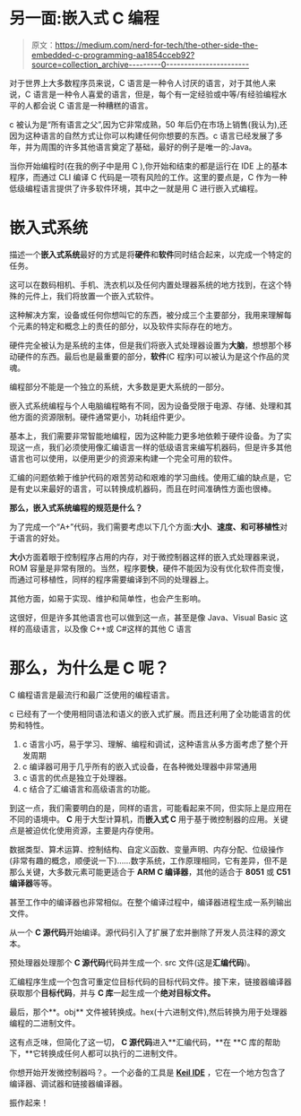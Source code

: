 # 另一面:嵌入式 C 编程

> 原文：<https://medium.com/nerd-for-tech/the-other-side-the-embedded-c-programming-aa1854cceb92?source=collection_archive---------0----------------------->

对于世界上大多数程序员来说，C 语言是一种令人讨厌的语言，对于其他人来说，C 语言是一种令人喜爱的语言，但是，每个有一定经验或中等/有经验编程水平的人都会说 C 语言是一种糟糕的语言。

c 被认为是“所有语言之父”,因为它非常成熟，50 年后仍在市场上销售(我认为),还因为这种语言的自然方式让你可以构建任何你想要的东西。c 语言已经发展了多年，并为周围的许多其他语言奠定了基础，最好的例子是唯一的:Java。

当你开始编程时(在我的例子中是用 C ),你开始和结束的都是运行在 IDE 上的基本程序，而通过 CLI 编译 C 代码是一项有风险的工作。这里的要点是，C 作为一种低级编程语言提供了许多软件环境，其中之一就是用 C 进行嵌入式编程。

# 嵌入式系统

描述一个**嵌入式系统**最好的方式是将**硬件**和**软件**同时结合起来，以完成一个特定的任务。

这可以在数码相机、手机、洗衣机以及任何内置处理器系统的地方找到，在这个特殊的元件上，我们将放置一个嵌入式软件。

这种解决方案，设备或任何你想叫它的东西，被分成三个主要部分，我用来理解每个元素的特定和概念上的责任的部分，以及软件实际存在的地方。

硬件完全被认为是系统的主体，但是我们将嵌入式处理器设置为**大脑**，想想那个移动硬件的东西。最后也是最重要的部分，**软件**(C 程序)可以被认为是这个作品的灵魂。

编程部分不能是一个独立的系统，大多数是更大系统的一部分。

嵌入式系统编程与个人电脑编程略有不同，因为设备受限于电源、存储、处理和其他方面的资源限制。硬件通常更小，功耗组件更少。

基本上，我们需要非常智能地编程，因为这种能力更多地依赖于硬件设备。为了实现这一点，我们必须使用像汇编语言一样的低级语言来编写机器码，但是许多其他语言也可以使用，以便用更少的资源来构建一个完全可用的软件。

汇编的问题依赖于维护代码的艰苦劳动和艰难的学习曲线。使用汇编的缺点是，它是有史以来最好的语言，可以转换成机器码，而且在时间准确性方面也很棒。

**那么，嵌入式系统编程的规范是什么？**

为了完成一个“A+”代码，我们需要考虑以下几个方面:**大小**、**速度、**和**可移植性**对于语言的好处。

**大小**方面着眼于控制程序占用的内存，对于微控制器这样的嵌入式处理器来说，ROM 容量是非常有限的。当然，程序要**快**，硬件不能因为没有优化软件而变慢，而通过可移植性，同样的程序需要编译到不同的处理器上。

其他方面，如易于实现、维护和简单性，也会产生影响。

这很好，但是许多其他语言也可以做到这一点，甚至是像 Java、Visual Basic 这样的高级语言，以及像 C++或 C#这样的其他 C 语言

# 那么，为什么是 C 呢？

C 编程语言是最流行和最广泛使用的编程语言。

c 已经有了一个使用相同语法和语义的嵌入式扩展。而且还利用了全功能语言的优势和特性。

1.  c 语言小巧，易于学习、理解、编程和调试，这种语言从多方面考虑了整个开发周期
2.  c 编译器可用于几乎所有的嵌入式设备，在各种微处理器中非常通用
3.  c 语言的优点是独立于处理器。
4.  c 结合了汇编语言和高级语言的功能。

到这一点，我们需要明白的是，同样的语言，可能看起来不同，但实际上是应用在不同的语境中。 **C** 用于大型计算机，而**嵌入式 C** 用于基于微控制器的应用。关键点是被迫优化使用资源，主要是内存使用。

数据类型、算术运算、控制结构、自定义函数、变量声明、内存分配、位级操作(非常有趣的概念，顺便说一下)……数字系统，工作原理相同，它有差异，但不是那么关键，大多数元素可能更适合于 **ARM C 编译器**，其他的适合于 **8051** 或 **C51 编译器**等等。

甚至工作中的编译器也非常相似。在整个编译过程中，编译器进程生成一系列输出文件。

从一个 **C 源代码**开始编译。源代码引入了扩展了宏并删除了开发人员注释的源文本。

预处理器处理那个 **C 源代码**代码并生成一个. src 文件(这是**汇编代码**)。

汇编程序生成一个包含可重定位目标代码的目标代码文件。接下来，链接器编译器获取那个**目标代码**，并与 **C 库**一起生成一个**绝对目标文件。**

最后，那个**。obj** 文件被转换成。hex(十六进制文件),然后转换为用于处理器编程的二进制文件。

这有点乏味，但简化了这一切， **C 源代码**进入**汇编代码，**在 **C 库的帮助下，**它转换成任何人都可以执行的二进制文件。

你想开始开发微控制器吗？。一个必备的工具是 [**Keil IDE**](https://www.keil.com/) ，它在一个地方包含了编译器、调试器和链接器编译器。

振作起来！